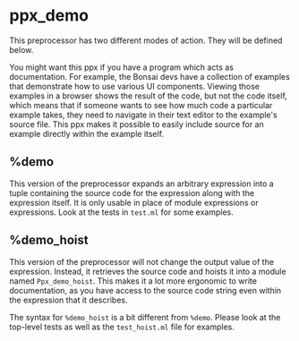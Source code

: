 ppx\_demo
=========

This preprocessor has two different modes of action. They will be defined below.

You might want this ppx if you have a program which acts as documentation. For
example, the Bonsai devs have a collection of examples that demonstrate how to
use various UI components. Viewing those examples in a browser shows the result
of the code, but not the code itself, which means that if someone wants to see
how much code a particular example takes, they need to navigate in their text
editor to the example's source file. This ppx makes it possible to easily
include source for an example directly within the example itself.

## %demo

This version of the preprocessor expands an arbitrary expression into a tuple
containing the source code for the expression along with the expression itself.
It is only usable in place of module expressions or expressions. Look at the tests in `test.ml`
for some examples.

## %demo_hoist

This version of the preprocessor will not change the output value of the expression. Instead,
it retrieves the source code and hoists it into a module named `Ppx_demo_hoist`. This makes
it a lot more ergonomic to write documentation, as you have access to the source code string
even within the expression that it describes.

The syntax for `%demo_hoist` is a bit different from `%demo`. Please look at the top-level
tests as well as the `test_hoist.ml` file for examples.

